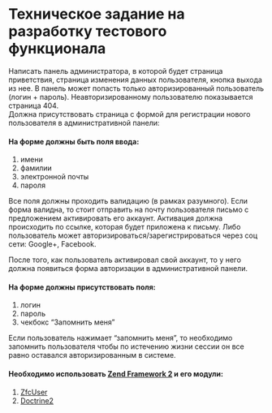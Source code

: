 # Техническое задание на разработку тестового функционала
Написать панель администратора, в которой будет страница приветствия, страница изменения данных пользователя, кнопка выхода из нее. В панель может попасть только авторизированный пользователь (логин + пароль). Неавторизированному пользователю показывается страница 404.  
Должна присутствовать страница с формой для регистрации нового пользователя в административной панели: 

#### На форме должны быть поля ввода:
1. имени  
2. фамилии  
3. электронной почты  
4. пароля  

Все поля должны проходить валидацию (в рамках разумного). Если форма валидна, то стоит отправить на почту пользователя письмо с предложением активировать его аккаунт. Активация должна происходить по ссылке, которая будет приложена к письму. 
Либо пользователь может авторизироваться/зарегистрироваться через соц сети: Google+, Facebook.  

После того, как пользователь активировал свой аккаунт, то у него должна появиться форма авторизации в административной панели.  

#### На форме должны присутствовать поля:
1. логин  
2. пароль  
3. чекбокс “Запомнить меня”  

Если пользователь нажимает “запомнить меня”, то необходимо запомнить пользователя чтобы по истечению жизни сессии он все равно оставался авторизированным в системе.  

#### Необходимо использовать [Zend Framework 2](https://github.com/zendframework/zendframework) и его модули:  
1. [ZfcUser](https://github.com/ZF-Commons/ZfcUser)  
2. [Doctrine2](https://github.com/doctrine/doctrine2)  
